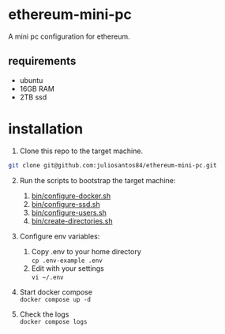 # ethereum-mini-pc
A mini pc configuration for ethereum.

## requirements
- ubuntu
- 16GB RAM
- 2TB ssd

# installation
1. Clone this repo to the target machine.
```bash
git clone git@github.com:juliosantos84/ethereum-mini-pc.git
```
2. Run the scripts to bootstrap the target machine:
    1. [bin/configure-docker.sh](bin/configure-docker.sh)
    1. [bin/configure-ssd.sh](bin/configure-ssd.sh)
    1. [bin/configure-users.sh](bin/configure-users.sh)
    1. [bin/create-directories.sh](bin/create-directories.sh)

3. Configure env variables:
    1. Copy .env to your home directory<br/>
    `cp .env-example .env`
    1. Edit with your settings<br/>
    `vi ~/.env`

4. Start docker compose<br/>
`docker compose up -d`

5. Check the logs<br/>
`docker compose logs`

